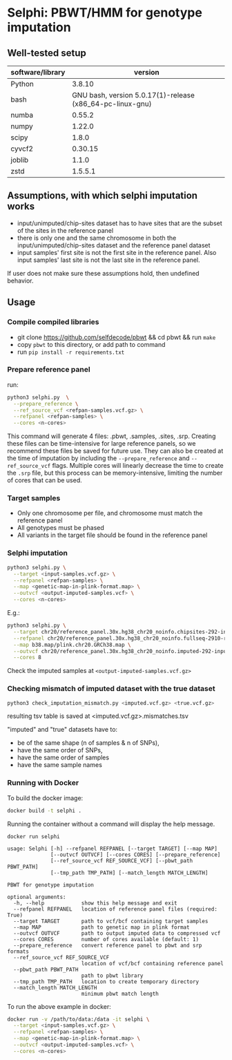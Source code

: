 # Selphi: PBWT/HMM for genotype imputation

## Well-tested setup

software/library | version
--- | --- 
Python | 3.8.10
bash | GNU bash, version 5.0.17(1)-release (x86_64-pc-linux-gnu)
numba | 0.55.2
numpy | 1.22.0
scipy | 1.8.0
cyvcf2 | 0.30.15
joblib | 1.1.0
zstd | 1.5.5.1

## Assumptions, with which selphi imputation works
 - input/unimputed/chip-sites dataset has to have sites that are the subset of the sites in the reference panel
 - there is only one and the same chromosome in both the input/unimputed/chip-sites dataset and the reference panel dataset
 - input samples' first site is not the first site in the reference panel. Also input samples' last site is not the last site in the reference panel.

If user does not make sure these assumptions hold, then undefined behavior.


## Usage

### Compile compiled libraries

 - git clone https://github.com/selfdecode/pbwt && cd pbwt && run `make`
 - copy `pbwt` to this directory, or add path to command
 - run `pip install -r requirements.txt`

### Prepare reference panel
run:
```bash
python3 selphi.py  \
  --prepare_reference \
  --ref_source_vcf <refpan-samples.vcf.gz> \
  --refpanel <refpan-samples> \
  --cores <n-cores>
```

This command will generate 4 files: <refpan-samples>.pbwt, <refpan-samples>.samples, <refpan-samples>.sites, <refpan-samples>.srp. Creating these files can be time-intensive for large reference panels, so we recommend these files be saved for future use. They can also be created at the time of imputation by including the `--prepare_reference` and `--ref_source_vcf` flags.
Multiple cores will linearly decrease the time to create the `.srp` file, but this process can be memory-intensive, limiting the number of cores that can be used.

### Target samples

 - Only one chromosome per file, and chromosome must match the reference panel
 - All genotypes must be phased
 - All variants in the target file should be found in the reference panel


### Selphi imputation
```bash
python3 selphi.py \
  --target <input-samples.vcf.gz> \
  --refpanel <refpan-samples> \
  --map <genetic-map-in-plink-format.map> \
  --outvcf <output-imputed-samples.vcf> \
  --cores <n-cores>
```

E.g.:
```bash
python3 selphi.py \
  --target chr20/reference_panel.30x.hg38_chr20_noinfo.chipsites-292-input-samples.vcf.gz \
  --refpanel chr20/reference_panel.30x.hg38_chr20_noinfo.fullseq-2910-refpan-samples.vcf.gz \
  --map b38.map/plink.chr20.GRCh38.map \
  --outvcf chr20/reference_panel.30x.hg38_chr20_noinfo.imputed-292-input-samples_NEW.vcf.gz \
  --cores 8
```

Check the imputed samples at `<output-imputed-samples.vcf.gz>`


### Checking mismatch of imputed dataset with the true dataset
```bash
python3 check_imputation_mismatch.py <imputed.vcf.gz> <true.vcf.gz>
```

resulting tsv table is saved at <imputed.vcf.gz>.mismatches.tsv

"imputed" and "true" datasets have to:
 - be of the same shape (n of samples & n of SNPs), 
 - have the same order of SNPs,
 - have the same order of samples
 - have the same sample names


### Running with Docker
To build the docker image:
```bash
docker build -t selphi .
```

Running the container without a command will display the help message.
```
docker run selphi

usage: Selphi [-h] --refpanel REFPANEL [--target TARGET] [--map MAP]
              [--outvcf OUTVCF] [--cores CORES] [--prepare_reference]
              [--ref_source_vcf REF_SOURCE_VCF] [--pbwt_path PBWT_PATH]
              [--tmp_path TMP_PATH] [--match_length MATCH_LENGTH]

PBWT for genotype imputation

optional arguments:
  -h, --help            show this help message and exit
  --refpanel REFPANEL   location of reference panel files (required: True)
  --target TARGET       path to vcf/bcf containing target samples
  --map MAP             path to genetic map in plink format
  --outvcf OUTVCF       path to output imputed data to compressed vcf
  --cores CORES         number of cores available (default: 1)
  --prepare_reference   convert reference panel to pbwt and srp formats
  --ref_source_vcf REF_SOURCE_VCF
                        location of vcf/bcf containing reference panel
  --pbwt_path PBWT_PATH
                        path to pbwt library
  --tmp_path TMP_PATH   location to create temporary directory
  --match_length MATCH_LENGTH
                        minimum pbwt match length
```

To run the above example in docker:
```bash
docker run -v /path/to/data:/data -it selphi \
  --target <input-samples.vcf.gz> \
  --refpanel <refpan-samples> \
  --map <genetic-map-in-plink-format.map> \
  --outvcf <output-imputed-samples.vcf> \
  --cores <n-cores>
```
